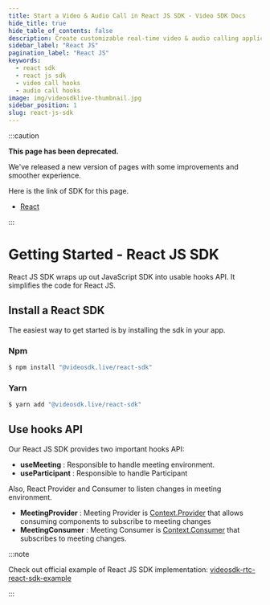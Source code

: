 ```yaml
---
title: Start a Video & Audio Call in React JS SDK - Video SDK Docs
hide_title: true
hide_table_of_contents: false
description: Create customizable real-time video & audio calling applications with React JS SDK with Video SDK add live Video & Audio conferencing to your applications.
sidebar_label: "React JS"
pagination_label: "React JS"
keywords:
  - react sdk
  - react js sdk
  - video call hooks
  - audio call hooks
image: img/videosdklive-thumbnail.jpg
sidebar_position: 1
slug: react-js-sdk
---
```


:::caution

**This page has been deprecated.**

We've released a new version of pages with some improvements and smoother experience.

Here is the link of SDK for this page.

- [React](/react/guide/video-and-audio-calling-api-sdk/integrate-sdk)

:::

# Getting Started - React JS SDK

React JS SDK wraps up out JavaScript SDK into usable hooks API. It simplifies the code for React JS.

## Install a React SDK

The easiest way to get started is by installing the sdk in your app.

### Npm

```js
$ npm install "@videosdk.live/react-sdk"
```

### Yarn

```js
$ yarn add "@videosdk.live/react-sdk"
```

## Use hooks API

Our React JS SDK provides two important hooks API:

- **useMeeting** : Responsible to handle meeting environment.
- **useParticipant** : Responsible to handle Participant

Also, React Provider and Consumer to listen changes in meeting environment.

- **MeetingProvider** : Meeting Provider is [Context.Provider](https://reactjs.org/docs/context.html#contextprovider) that allows consuming components to subscribe to meeting changes
- **MeetingConsumer** : Meeting Consumer is [Context.Consumer](https://reactjs.org/docs/context.html#contextconsumer) that subscribes to meeting changes.

:::note

Check out official example of React JS SDK implementation: [videosdk-rtc-react-sdk-example](https://github.com/videosdk-live/videosdk-rtc-react-sdk-example)

:::
